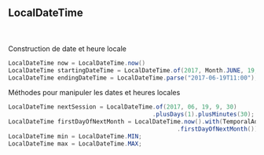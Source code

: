 ## LocalDateTime
<br><br>
Construction de date et heure locale
```java
LocalDateTime now = LocalDateTime.now()
LocalDateTime startingDateTime = LocalDateTime.of(2017, Month.JUNE, 19, 9, 30);
LocalDateTime endingDateTime = LocalDateTime.parse("2017-06-19T11:00");
```
Méthodes pour manipuler les dates et heures locales
```java
LocalDateTime nextSession = LocalDateTime.of(2017, 06, 19, 9, 30)
                                         .plusDays(1).plusMinutes(30);
LocalDateTime firstDayOfNextMonth = LocalDateTime.now().with(TemporalAdjusters
                                                .firstDayOfNextMonth());
LocalDateTime min = LocalDateTime.MIN;
LocalDateTime max = LocalDateTime.MAX;
```
<br><br>